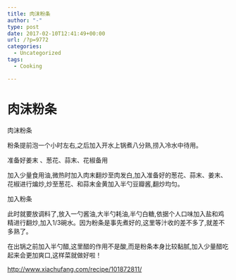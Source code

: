 ```yaml
---
title: 肉沫粉条
author: "-"
type: post
date: 2017-02-10T12:41:49+00:00
url: /?p=9772
categories:
  - Uncategorized
tags:
  - Cooking

---
```

# 肉沫粉条
肉沫粉条
  
粉条提前泡一个小时左右,之后加入开水上锅煮八分熟,捞入冷水中待用。
  
准备好姜末 、葱花、蒜末、花椒备用
  
加入少量食用油,微热时加入肉末翻炒至肉发白,加入准备好的葱花、蒜末、姜末、花椒进行煸炒,炒至葱花、和蒜末金黄加入半勺豆瓣酱,翻炒均匀。
  
加入粉条
  
此时就要放调料了,放入一勺酱油,大半勺耗油,半勺白糖,依据个人口味加入盐和鸡精进行翻炒,加入1/3碗水。因为粉条是事先煮好的,这里等汁收的差不多了,就差不多熟了。
  
在出锅之前加入半勺醋,这里醋的作用不是酸,而是粉条本身比较黏腻,加入少量醋吃起来会更加爽口,这样菜就做好啦！

http://www.xiachufang.com/recipe/101872811/